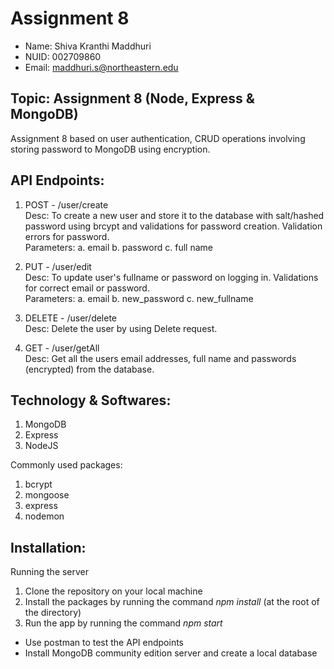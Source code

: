 
# Assignment 8

- Name: Shiva Kranthi Maddhuri
- NUID: 002709860
- Email: maddhuri.s@northeastern.edu

## Topic: Assignment 8 (Node, Express & MongoDB)
Assignment 8 based on user authentication, CRUD operations involving storing password to MongoDB using encryption.

## API Endpoints:

1. POST - /user/create \
Desc: To create a new user and store it to the database with salt/hashed password using brcypt and validations for password creation. Validation errors for password. \
Parameters: a. email 
            b. password 
            c. full name 

2. PUT - /user/edit \
Desc: To update user's fullname or password on logging in. Validations for correct email or password. \
Parameters: a. email
            b. new_password 
            c. new_fullname

3. DELETE - /user/delete \
Desc: Delete the user by using Delete request.

4. GET - /user/getAll \
Desc: Get all the users email addresses, full name and passwords (encrypted) from the database.

## Technology & Softwares:

1. MongoDB
2. Express
3. NodeJS

Commonly used packages:
1. bcrypt
2. mongoose
3. express
4. nodemon

## Installation:

Running the server
1. Clone the repository on your local machine
2. Install the packages by running the command *npm install* (at the root of the directory)
3. Run the app by running the command *npm start*

* Use postman to test the API endpoints
* Install MongoDB community edition server and create a local database
